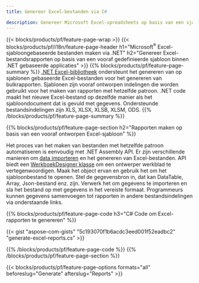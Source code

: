```yaml
---
title: Genereer Excel-bestanden via C#

description: Genereer Microsoft Excel-spreadsheets op basis van een sjabloonblad met C# code
---
```

{{< blocks/products/pf/feature-page-wrap >}}
{{< blocks/products/pf/i18n/feature-page-header h1="Microsoft<sup>&reg;</sup> Excel-sjabloongebaseerde bestanden maken via .NET" h2="Genereer Excel-bestandsrapporten op basis van een vooraf gedefinieerde sjabloon binnen .NET gebaseerde applicaties" >}}
{{% blocks/products/pf/feature-page-summary %}}
[.NET Excel-bibliotheek](/cells/net/) ondersteunt het genereren van op sjablonen gebaseerde Excel-bestanden voor het genereren van bulkrapporten. Sjablonen zijn vooraf ontworpen indelingen die worden gebruikt voor het maken van rapporten met hetzelfde patroon. .NET code maakt het nieuwe Excel-bestand op dezelfde manier als het sjabloondocument dat is gevuld met gegevens. Ondersteunde bestandsindelingen zijn XLS, XLSX, XLSB, XLSM, ODS.
{{% /blocks/products/pf/feature-page-summary %}}

{{% blocks/products/pf/feature-page-section h2="Rapporten maken op basis van een vooraf ontworpen Excel-sjabloon" %}}

Het proces van het maken van bestanden met hetzelfde patroon automatiseren is eenvoudig met .NET Assembly API. Er zijn verschillende manieren om [data importeren](https://docs.aspose.com/cells/net/import-data-into-worksheet/#importing-data-from-json) en het genereren van Excel-bestanden. API biedt een [WerkboekDesigner klasse](https://reference.aspose.com/cells/net/aspose.cells/workbookdesigner) om een ontwerper werkblad te vertegenwoordigen. Maak het object ervan en gebruik het om het sjabloonbestand te openen. Stel de gegevensbron in, dat kan DataTable, Array, Json-bestand enz. zijn. Verwerk het om gegevens te importeren en sla het bestand op met gegevens in het vereiste formaat. Programmeurs kunnen gegevens samenvoegen tot rapporten in andere bestandsindelingen via onderstaande links.



{{% blocks/products/pf/feature-page-code h3="C# Code om Excel-rapporten te genereren" %}}

{{< gist "aspose-com-gists" "5c193070f1b6acdc3eed001f52eadbc2" "generate-excel-reports.cs" >}}

{{% /blocks/products/pf/feature-page-code %}}
{{% /blocks/products/pf/feature-page-section %}}

{{< blocks/products/pf/feature-page-options formats="all" beforeslug="Generate" afterslug="Reports" >}}
